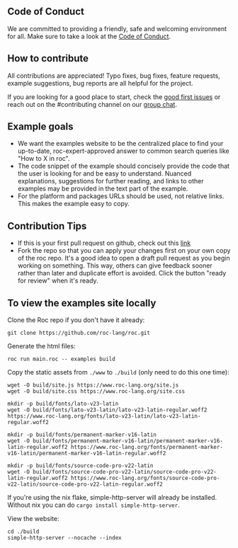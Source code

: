 
## Code of Conduct

We are committed to providing a friendly, safe and welcoming environment for all. Make sure to take a look at the [Code of Conduct](https://github.com/roc-lang/roc/blob/main/CODE_OF_CONDUCT.md).

## How to contribute

All contributions are appreciated! Typo fixes, bug fixes, feature requests, example suggestions, bug reports are all helpful for the project.

If you are looking for a good place to start, check the [good first issues](https://github.com/roc-lang/examples/issues?q=is%3Aissue+is%3Aopen+label%3A%22good+first+issue%22) or reach out on the #contributing channel on our [group chat](https://roc.zulipchat.com/).

## Example goals

- We want the examples website to be the centralized place to find your up-to-date, roc-expert-approved answer to common search queries like "How to X in roc".
- The code snippet of the example should concisely provide the code that the user is looking for and be easy to understand. Nuanced explanations, suggestions for further reading, and links to other examples may be provided in the text part of the example.
- For the platform and packages URLs should be used, not relative links. This makes the example easy to copy.

## Contribution Tips

- If this is your first pull request on github, check out this [link](https://www.freecodecamp.org/news/how-to-make-your-first-pull-request-on-github-3/)
- Fork the repo so that you can apply your changes first on your own copy of the roc repo.
  It's a good idea to open a draft pull request as you begin working on something. This way, others can give feedback sooner rather than later and duplicate effort is avoided. Click the button "ready for review" when it's ready.


## To view the examples site locally

Clone the Roc repo if you don't have it already:
```
git clone https://github.com/roc-lang/roc.git
```

Generate the html files:
```
roc run main.roc -- examples build
```

Copy the static assets from `./www` to `./build` (only need to do this one time):
```
wget -O build/site.js https://www.roc-lang.org/site.js
wget -O build/site.css https://www.roc-lang.org/site.css

mkdir -p build/fonts/lato-v23-latin
wget -O build/fonts/lato-v23-latin/lato-v23-latin-regular.woff2 https://www.roc-lang.org/fonts/lato-v23-latin/lato-v23-latin-regular.woff2

mkdir -p build/fonts/permanent-marker-v16-latin
wget -O build/fonts/permanent-marker-v16-latin/permanent-marker-v16-latin-regular.woff2 https://www.roc-lang.org/fonts/permanent-marker-v16-latin/permanent-marker-v16-latin-regular.woff2

mkdir -p build/fonts/source-code-pro-v22-latin
wget -O build/fonts/source-code-pro-v22-latin/source-code-pro-v22-latin-regular.woff2 https://www.roc-lang.org/fonts/source-code-pro-v22-latin/source-code-pro-v22-latin-regular.woff2
```

If you're using the nix flake, simple-http-server will already be installed. Without nix you can do `cargo install simple-http-server`.

View the website:
```
cd ./build
simple-http-server --nocache --index
```
